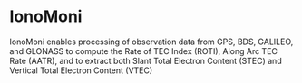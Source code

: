 # IonoMoni
IonoMoni enables processing of observation data from GPS, BDS, GALILEO, and GLONASS to compute the Rate of TEC Index (ROTI), Along Arc TEC Rate (AATR), and to extract both Slant Total Electron Content (STEC) and Vertical Total Electron Content (VTEC) 
